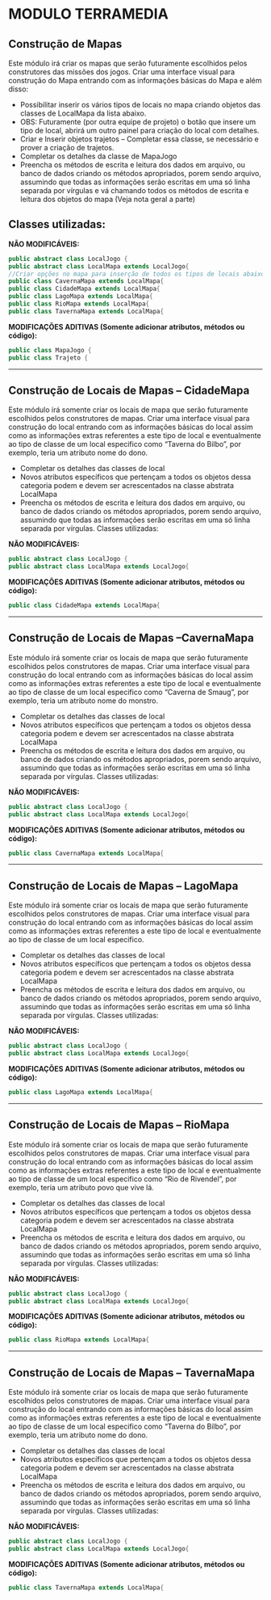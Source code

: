 #	MODULO TERRAMEDIA
##	 Construção de Mapas
Este módulo irá criar os mapas que serão futuramente escolhidos pelos construtores das missões dos jogos. 
Criar uma interface visual para construção do Mapa entrando com as informações básicas do Mapa e além disso:
-	Possibilitar inserir os vários tipos de locais no mapa criando objetos das classes de LocalMapa da lista abaixo.  
-	OBS: Futuramente (por outra equipe de projeto) o botão que insere um tipo de local, abrirá um outro painel para criação do local com detalhes.
-	Criar e Inserir objetos trajetos – Completar essa classe, se necessário e prover a criação de trajetos.
-	Completar os detalhes da classe de MapaJogo
-	Preencha os métodos de escrita e leitura dos dados em arquivo, ou banco de dados criando os métodos apropriados, porem sendo arquivo, assumindo que todas as informações serão escritas em uma só linha separada por vírgulas e vá chamando todos os métodos de escrita e leitura dos objetos do mapa (Veja nota geral a parte)

## Classes utilizadas:
  **NÃO MODIFICÁVEIS:**
  ```java
  public abstract class LocalJogo {
  public abstract class LocalMapa extends LocalJogo{
  //Criar opções no mapa para inserção de todos os tipos de locais abaixo
  public class CavernaMapa extends LocalMapa{
  public class CidadeMapa extends LocalMapa{
  public class LagoMapa extends LocalMapa{
  public class RioMapa extends LocalMapa{
  public class TavernaMapa extends LocalMapa{
  ```
 
 **MODIFICAÇÕES ADITIVAS (Somente adicionar atributos, métodos ou código):**
  ```java
  public class MapaJogo {
  public class Trajeto {
  ```
___

##	Construção de Locais de Mapas – CidadeMapa
Este módulo irá somente criar os locais de mapa que serão futuramente escolhidos pelos construtores de mapas. 
Criar uma interface visual para construção do local entrando com as informações básicas do local assim como as informações extras referentes a este tipo de local e eventualmente ao tipo de classe de um local especifico como “Taverna do Bilbo”, por exemplo, teria um atributo nome do dono.
-	Completar os detalhes das classes de local 
-	Novos atributos específicos que pertençam a todos os objetos dessa categoria podem e devem ser acrescentados na classe abstrata LocalMapa
-	Preencha os métodos de escrita e leitura dos dados em arquivo, ou banco de dados criando os métodos apropriados, porem sendo arquivo, assumindo que todas as informações serão escritas em uma só linha separada por vírgulas.
Classes utilizadas:

**NÃO MODIFICÁVEIS:**
```java
public abstract class LocalJogo {
public abstract class LocalMapa extends LocalJogo{
```

**MODIFICAÇÕES ADITIVAS (Somente adicionar atributos, métodos ou código):**
```java
public class CidadeMapa extends LocalMapa{
```

___

##	Construção de Locais de Mapas –CavernaMapa
Este módulo irá somente criar os locais de mapa que serão futuramente escolhidos pelos construtores de mapas. 
Criar uma interface visual para construção do local entrando com as informações básicas do local assim como as informações extras referentes a este tipo de local e eventualmente ao tipo de classe de um local especifico como “Caverna de Smaug”, por exemplo, teria um atributo nome do monstro.
-	Completar os detalhes das classes de local 
-	Novos atributos específicos que pertençam a todos os objetos dessa categoria podem e devem ser acrescentados na classe abstrata LocalMapa
-	Preencha os métodos de escrita e leitura dos dados em arquivo, ou banco de dados criando os métodos apropriados, porem sendo arquivo, assumindo que todas as informações serão escritas em uma só linha separada por vírgulas.
Classes utilizadas:

**NÃO MODIFICÁVEIS:**
```java
public abstract class LocalJogo {
public abstract class LocalMapa extends LocalJogo{
```
**MODIFICAÇÕES ADITIVAS (Somente adicionar atributos, métodos ou código):**
```java
public class CavernaMapa extends LocalMapa{ 
```

___

## Construção de Locais de Mapas – LagoMapa
Este módulo irá somente criar os locais de mapa que serão futuramente escolhidos pelos construtores de mapas. 
Criar uma interface visual para construção do local entrando com as informações básicas do local assim como as informações extras referentes a este tipo de local e eventualmente ao tipo de classe de um local especifico.
-	Completar os detalhes das classes de local 
-	Novos atributos específicos que pertençam a todos os objetos dessa categoria podem e devem ser acrescentados na classe abstrata LocalMapa
-	Preencha os métodos de escrita e leitura dos dados em arquivo, ou banco de dados criando os métodos apropriados, porem sendo arquivo, assumindo que todas as informações serão escritas em uma só linha separada por vírgulas.
Classes utilizadas:

**NÃO MODIFICÁVEIS:**
```java
public abstract class LocalJogo {
public abstract class LocalMapa extends LocalJogo{
```

**MODIFICAÇÕES ADITIVAS (Somente adicionar atributos, métodos ou código):**
```java
public class LagoMapa extends LocalMapa{
```

___

##	Construção de Locais de Mapas –  RioMapa
Este módulo irá somente criar os locais de mapa que serão futuramente escolhidos pelos construtores de mapas. 
Criar uma interface visual para construção do local entrando com as informações básicas do local assim como as informações extras referentes a este tipo de local e eventualmente ao tipo de classe de um local especifico como “Rio de Rivendel”, por exemplo, teria um atributo povo que vive lá.
-	Completar os detalhes das classes de local 
-	Novos atributos específicos que pertençam a todos os objetos dessa categoria podem e devem ser acrescentados na classe abstrata LocalMapa
-	Preencha os métodos de escrita e leitura dos dados em arquivo, ou banco de dados criando os métodos apropriados, porem sendo arquivo, assumindo que todas as informações serão escritas em uma só linha separada por vírgulas.
Classes utilizadas:

**NÃO MODIFICÁVEIS:**
```java
public abstract class LocalJogo {
public abstract class LocalMapa extends LocalJogo{
```

**MODIFICAÇÕES ADITIVAS (Somente adicionar atributos, métodos ou código):**
```java
public class RioMapa extends LocalMapa{
```
 
 ___
 
##	Construção de Locais de Mapas – TavernaMapa
Este módulo irá somente criar os locais de mapa que serão futuramente escolhidos pelos construtores de mapas. 
Criar uma interface visual para construção do local entrando com as informações básicas do local assim como as informações extras referentes a este tipo de local e eventualmente ao tipo de classe de um local especifico como “Taverna do Bilbo”, por exemplo, teria um atributo nome do dono.
-	Completar os detalhes das classes de local 
-	Novos atributos específicos que pertençam a todos os objetos dessa categoria podem e devem ser acrescentados na classe abstrata LocalMapa
-	Preencha os métodos de escrita e leitura dos dados em arquivo, ou banco de dados criando os métodos apropriados, porem sendo arquivo, assumindo que todas as informações serão escritas em uma só linha separada por vírgulas.
Classes utilizadas:

**NÃO MODIFICÁVEIS:**
```java
public abstract class LocalJogo {
public abstract class LocalMapa extends LocalJogo{
```

**MODIFICAÇÕES ADITIVAS (Somente adicionar atributos, métodos ou código):**
```java
public class TavernaMapa extends LocalMapa{
```

